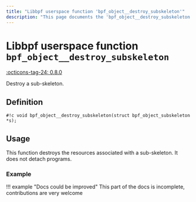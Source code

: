 ```yaml
---
title: "Libbpf userspace function 'bpf_object__destroy_subskeleton'"
description: "This page documents the 'bpf_object__destroy_subskeleton' libbpf userspace function, including its definition, usage, and examples."
---
```

# Libbpf userspace function `bpf_object__destroy_subskeleton`

<!-- [LIBBPF_TAG] -->
[:octicons-tag-24: 0.8.0](https://github.com/libbpf/libbpf/releases/tag/v0.8.0)
<!-- [/LIBBPF_TAG] -->

Destroy a sub-skeleton.

## Definition

`#!c void bpf_object__destroy_subskeleton(struct bpf_object_subskeleton *s);`

## Usage

This function destroys the resources associated with a sub-skeleton. It does not detach programs.

### Example

!!! example "Docs could be improved"
    This part of the docs is incomplete, contributions are very welcome
